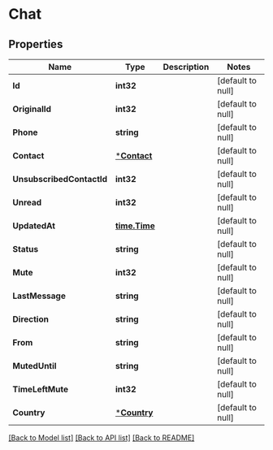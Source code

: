 # Chat

## Properties
Name | Type | Description | Notes
------------ | ------------- | ------------- | -------------
**Id** | **int32** |  | [default to null]
**OriginalId** | **int32** |  | [default to null]
**Phone** | **string** |  | [default to null]
**Contact** | [***Contact**](Contact.md) |  | [default to null]
**UnsubscribedContactId** | **int32** |  | [default to null]
**Unread** | **int32** |  | [default to null]
**UpdatedAt** | [**time.Time**](time.Time.md) |  | [default to null]
**Status** | **string** |  | [default to null]
**Mute** | **int32** |  | [default to null]
**LastMessage** | **string** |  | [default to null]
**Direction** | **string** |  | [default to null]
**From** | **string** |  | [default to null]
**MutedUntil** | **string** |  | [default to null]
**TimeLeftMute** | **int32** |  | [default to null]
**Country** | [***Country**](Country.md) |  | [default to null]

[[Back to Model list]](../README.md#documentation-for-models) [[Back to API list]](../README.md#documentation-for-api-endpoints) [[Back to README]](../README.md)


